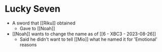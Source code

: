 # Lucky Seven
- A sword that [[Riku]] obtained
	- Gave to [[Noah]]
- [[Noah]] wants to change the name as of [[6 - XBC3 - 2023-08-26]]
	- Said he didn't want to tell [[Mio]] what he named it for 'Emotional' reasons